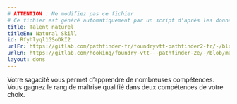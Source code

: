 ```yaml
---
# ATTENTION : Ne modifiez pas ce fichier
# Ce fichier est généré automatiquement par un script d'après les données du module Foundry VTT officiel et de sa traduction
title: Talent naturel
titleEn: Natural Skill
id: Rfyhlyql1GSoDkI2
urlFr: https://gitlab.com/pathfinder-fr/foundryvtt-pathfinder2-fr/-/blob/master/data/feats/Rfyhlyql1GSoDkI2.htm
urlEn: https://gitlab.com/hooking/foundry-vtt---pathfinder-2e/-/blob/master/packs/data/feats.db/natural-skill.json
layout: dons
---
```

Votre sagacité vous permet d’apprendre de nombreuses compétences. Vous gagnez le rang de maîtrise qualifié dans deux compétences de votre choix.
